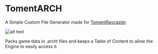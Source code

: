 # TomentARCH
A Simple Custom File Generator made for [TomentRaycaster](https://github.com/silvematt/TomentRaycaster).

![alt text](https://i.imgur.com/uQ8Yk4X.png)


Packs game data in .archt files and keeps a Table of Content to allow the Engine to easily access it.
